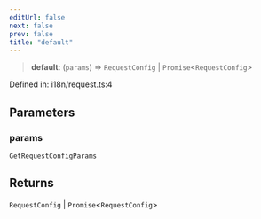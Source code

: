```yaml
---
editUrl: false
next: false
prev: false
title: "default"
---
```


> **default**: (`params`) => `RequestConfig` \| `Promise`\<`RequestConfig`\>

Defined in: i18n/request.ts:4

## Parameters

### params

`GetRequestConfigParams`

## Returns

`RequestConfig` \| `Promise`\<`RequestConfig`\>
